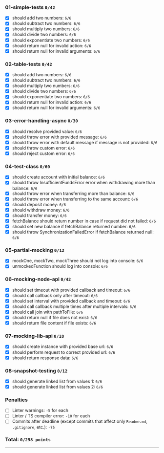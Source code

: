 ### 01-simple-tests `0/42`

- [x] should add two numbers: `6/6`
- [x] should subtract two numbers: `6/6`
- [x] should multiply two numbers: `6/6`
- [x] should divide two numbers: `6/6`
- [x] should exponentiate two numbers: `6/6`
- [x] should return null for invalid action: `6/6`
- [x] should return null for invalid arguments: `6/6`

### 02-table-tests `0/42`

- [x] should add two numbers: `6/6`
- [x] should subtract two numbers: `6/6`
- [x] should multiply two numbers: `6/6`
- [x] should divide two numbers: `6/6`
- [x] should exponentiate two numbers: `6/6`
- [x] should return null for invalid action: `6/6`
- [x] should return null for invalid arguments: `6/6`

### 03-error-handling-async `0/30`

- [x] should resolve provided value: `6/6`
- [x] should throw error with provided message: `6/6`
- [x] should throw error with default message if message is not provided: `6/6`
- [x] should throw custom error: `6/6`
- [x] should reject custom error: `6/6`

### 04-test-class `0/60`

- [x] should create account with initial balance: `6/6`
- [x] should throw InsufficientFundsError error when withdrawing more than balance: `6/6`
- [x] should throw error when transferring more than balance: `6/6`
- [x] should throw error when transferring to the same account: `6/6`
- [x] should deposit money: `6/6`
- [x] should withdraw money: `6/6`
- [x] should transfer money: `6/6`
- [x] fetchBalance should return number in case if request did not failed: `6/6`
- [x] should set new balance if fetchBalance returned number: `6/6`
- [x] should throw SynchronizationFailedError if fetchBalance returned null: `6/6`

### 05-partial-mocking `0/12`

- [x] mockOne, mockTwo, mockThree should not log into console: `6/6`
- [x] unmockedFunction should log into console: `6/6`

### 06-mocking-node-api `0/42`

- [x] should set timeout with provided callback and timeout: `6/6`
- [x] should call callback only after timeout: `6/6`
- [x] should set interval with provided callback and timeout: `6/6`
- [x] should call callback multiple times after multiple intervals: `6/6`
- [x] should call join with pathToFile: `6/6`
- [x] should return null if file does not exist: `6/6`
- [x] should return file content if file exists: `6/6`

### 07-mocking-lib-api `0/18`

- [x] should create instance with provided base url: `6/6`
- [x] should perform request to correct provided url: `6/6`
- [x] should return response data: `6/6`

### 08-snapshot-testing `0/12`

- [x] should generate linked list from values 1: `6/6`
- [x] should generate linked list from values 2: `6/6`

### Penalties

- [ ] Linter warnings: `-5` for each
- [ ] Linter / TS compiler error: `-10` for each
- [ ] Commits after deadline (except commits that affect only `Readme.md`, `.gitignore`, etc.): `-75`

### Total: `0/258 points`

---

